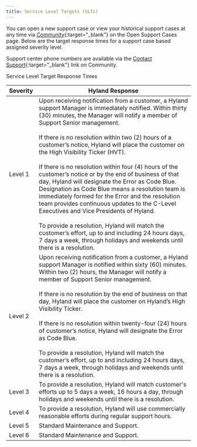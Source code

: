 ```yaml
---
title: Service Level Targets (SLTs)
---
```


You can open a new support case or view your historical support cases at any time via [Community](https://community.hyland.com/){:target="_blank"} on the Open Support Cases page. Below are the target response times for a support case based assigned severity level.

Support center phone numbers are available via the [Contact Support](https://community.hyland.com/customer-portal/wiki/hyland-support/technical-support-phone-numbers){:target="_blank"} link on Community.

Service Level Target Response Times

| Severity | Hyland Response |
| -------- | --------------- |
| Level 1 | Upon receiving notification from a customer, a Hyland support Manager is immediately notified.  Within thirty (30) minutes, the Manager will notify a member of Support Senior management.<br><br>If there is no resolution within two (2) hours of a customer’s notice, Hyland will place the customer on the High Visibility Ticker (HVT).<br><br>If there is no resolution within four (4) hours of the customer’s notice or by the end of business of that day, Hyland will designate the Error as Code Blue.  Designation as Code Blue means a resolution team is immediately formed for the Error and the resolution team provides continuous updates to the C-Level Executives and Vice Presidents of Hyland.<br><br>To provide a resolution, Hyland will match the customer’s effort, up to and including 24 hours days, 7 days a week, through holidays and weekends until there is a resolution. |
| Level 2 | Upon receiving notification from a customer, a Hyland support Manager is notified within sixty (60) minutes.  Within two (2) hours, the Manager will notify a member of Support Senior management.<br><br>If there is no resolution by the end of business on that day, Hyland will place the customer on Hyland’s High Visibility Ticker.<br><br>If there is no resolution within twenty-four (24) hours of customer’s notice, Hyland will designate the Error as Code Blue.<br><br>To provide a resolution, Hyland will match the customer’s effort, up to and including 24 hours days, 7 days a week, through holidays and weekends until there is a resolution. |
| Level 3 | To provide a resolution, Hyland will match customer's efforts up to 5 days a week, 16 hours a day, through holidays and weekends until there is a resolution. |
| Level 4 | To provide a resolution, Hyland will use commercially reasonable efforts during regular support hours. |
| Level 5 | Standard Maintenance and Support. |
| Level 6 | Standard Maintenance and Support. |
